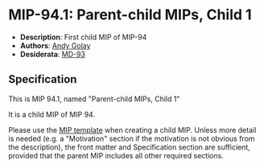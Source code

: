 # MIP-94.1: Parent-child MIPs, Child 1

- **Description**: First child MIP of MIP-94
- **Authors**: [Andy Golay](mailto:andy.golay@movementlabs.xyz)
- **Desiderata**: [MD-93](https://github.com/movementlabsxyz/MIP/pull/93)

## Specification

This is MIP 94.1, named "Parent-child MIPs, Child 1"

It is a child MIP of MIP 94.

Please use the [MIP template](../../../mip-template.md) when creating a child MIP. Unless more detail is needed (e.g. a "Motivation" section if the motivation is not obvious from the description), the front matter and Specification section are sufficient, provided that the parent MIP includes all other required sections.
